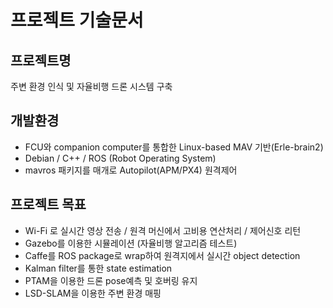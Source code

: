 # 프로젝트 기술문서

## 프로젝트명
주변 환경 인식 및 자율비행 드론 시스템 구축

## 개발환경
- FCU와 companion computer를 통합한 Linux-based MAV 기반(Erle-brain2) 
- Debian / C++ / ROS (Robot Operating System)
- mavros 패키지를 매개로 Autopilot(APM/PX4) 원격제어

## 프로젝트 목표
-  Wi-Fi 로 실시간 영상 전송 / 원격 머신에서 고비용 연산처리 / 제어신호 리턴 
-  Gazebo를 이용한 시뮬레이션 (자율비행 알고리즘 테스트) 
-  Caffe를 ROS package로 wrap하여 원격지에서 실시간 object detection 
-  Kalman filter를 통한 state estimation
-  PTAM을 이용한 드론 pose예측 및 호버링 유지
-  LSD-SLAM을 이용한 주변 환경 매핑
